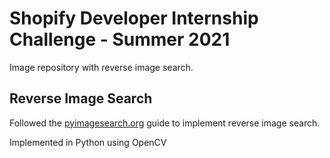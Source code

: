 # Shopify Developer Internship Challenge - Summer 2021
 
Image repository with reverse image search. 

## Reverse Image Search
Followed the [pyimagesearch.org](https://www.pyimagesearch.com/2014/12/01/complete-guide-building-image-search-engine-python-opencv/) guide to implement reverse image search.

Implemented in Python using OpenCV



